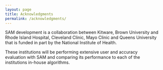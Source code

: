 ```yaml
---
layout: page
title: Acknowledgments
permalink: /acknowledgments/
---
```


SAM development is a collaboration between Kitware, Brown University and Rhode Island Hospital, Cleveland Clinic, Mayo Clinic and Queens University that is funded in part by the National Institute of Health.

These institutions will be performing extensive user and accuracy evaluation with SAM and comparing its performance to each of the institutions in-house algorithms.
